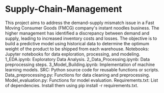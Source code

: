 # Supply-Chain-Management
This project aims to address the demand-supply mismatch issue in a Fast Moving Consumer Goods (FMCG) company's instant noodles business. The higher management has identified a discrepancy between demand and supply, leading to increased inventory costs and losses. The objective is to build a predictive model using historical data to determine the optimum weight of the product to be shipped from each warehouse.
Notebooks: Jupyter notebooks for data exploration, processing, and modeling.
 1_EDA.ipynb: Exploratory Data Analysis.
 2_Data_Processing.ipynb: Data preprocessing steps.
 3_Model_Building.ipynb: Implementation of machine learning models.
SRC: Python source code for reusable functions or scripts.
Data_preprocessing.py: Functions for data cleaning and preprocessing.
Model_evaluation.py: Functions for model evaluation.
Requirements.txt: List of dependencies. Install them using pip install -r requirements.txt.

